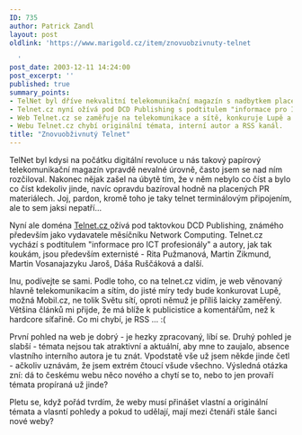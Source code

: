 ```yaml
---
ID: 735
author: Patrick Zandl
layout: post
oldlink: 'https://www.marigold.cz/item/znovuobzivnuty-telnet

  '
post_date: 2003-12-11 14:24:00
post_excerpt: ''
published: true
summary_points:
- TelNet byl dříve nekvalitní telekomunikační magazín s nadbytkem placených PR článků.
- Telnet.cz nyní ožívá pod DCD Publishing s podtitulem "informace pro ICT profesionály".
- Web Telnet.cz se zaměřuje na telekomunikace a sítě, konkuruje Lupě a Mobil.cz.
- Webu Telnet.cz chybí originální témata, interní autor a RSS kanál.
title: "Znovuobživnutý Telnet"
---
```


<p>
TelNet byl kdysi na počátku digitální revoluce u nás takový papírový telekomunikační magazín vpravdě nevalné úrovně, často jsem se nad ním rozčiloval. Nakonec nějak zašel na úbytě tím, že v něm nebylo co číst a bylo co číst kdekoliv jinde, navíc opravdu bazíroval hodně na placených PR materiálech. Joj, pardon, kromě toho je taky telnet terminálovým připojením, ale to sem jaksi nepatří...</p>

<p>
Nyní ale doména <A href="http://www.telnet.cz/" target=_blank>Telnet.cz </A>ožívá pod taktovkou DCD Publishing, známého především jako vydavatele měsíčníku Network Computing. Telnet.cz vychází s podtitulem "informace pro ICT profesionály" a autory, jak tak koukám, jsou především externisté - Rita Pužmanová, Martin Zikmund, Martin Vosanajazyku Jaroš, Dáša Ruščáková a další. </p>

<p>
Inu, podívejte se sami. Podle toho, co na telnet.cz vidím, je web věnovaný hlavně telekomunikacím a sítím, do jisté míry tedy bude konkurovat Lupě, možná Mobil.cz, ne tolik Světu sítí, oproti němuž je příliš laicky zaměřený. Většina článků mi přijde, že má blíže k publicistice a komentářům, než k hardcore síťařině. Co mi chybí, je RSS ... :(</p>

<p>
První pohled na web je dobrý - je hezky zpracovaný, líbí se. Druhý pohled je slabší - témata nejsou tak atraktivní a aktuální, aby mne to zaujalo, absence vlastního interního autora je tu znát. Vpodstatě vše už jsem někde jinde četl - ačkoliv uznávám, že jsem extrém čtoucí všude všechno. Výsledná otázka zní: dá to českému webu něco nového a chytí se to, nebo to jen provaří témata propíraná už jinde? </p>

<p>
Pletu se, když pořád tvrdím, že weby musí přinášet vlastní a originální témata a vlasntí pohledy a pokud to udělají, mají mezi čtenáři stále šanci nové weby?</p>